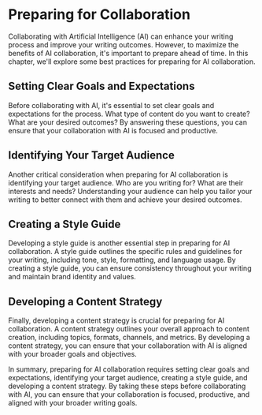 Preparing for Collaboration
====================================

Collaborating with Artificial Intelligence (AI) can enhance your writing process and improve your writing outcomes. However, to maximize the benefits of AI collaboration, it's important to prepare ahead of time. In this chapter, we'll explore some best practices for preparing for AI collaboration.

Setting Clear Goals and Expectations
------------------------------------

Before collaborating with AI, it's essential to set clear goals and expectations for the process. What type of content do you want to create? What are your desired outcomes? By answering these questions, you can ensure that your collaboration with AI is focused and productive.

Identifying Your Target Audience
--------------------------------

Another critical consideration when preparing for AI collaboration is identifying your target audience. Who are you writing for? What are their interests and needs? Understanding your audience can help you tailor your writing to better connect with them and achieve your desired outcomes.

Creating a Style Guide
----------------------

Developing a style guide is another essential step in preparing for AI collaboration. A style guide outlines the specific rules and guidelines for your writing, including tone, style, formatting, and language usage. By creating a style guide, you can ensure consistency throughout your writing and maintain brand identity and values.

Developing a Content Strategy
-----------------------------

Finally, developing a content strategy is crucial for preparing for AI collaboration. A content strategy outlines your overall approach to content creation, including topics, formats, channels, and metrics. By developing a content strategy, you can ensure that your collaboration with AI is aligned with your broader goals and objectives.

In summary, preparing for AI collaboration requires setting clear goals and expectations, identifying your target audience, creating a style guide, and developing a content strategy. By taking these steps before collaborating with AI, you can ensure that your collaboration is focused, productive, and aligned with your broader writing goals.
